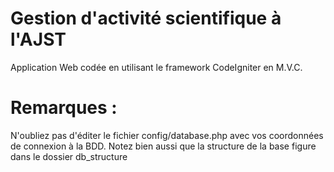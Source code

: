 Gestion d'activité scientifique à l'AJST
================
Application Web codée en utilisant le framework CodeIgniter en M.V.C.

Remarques :
================
N'oubliez pas d'éditer le fichier config/database.php avec vos coordonnées de connexion à la BDD. Notez bien aussi que la structure de la base figure dans le dossier db_structure
